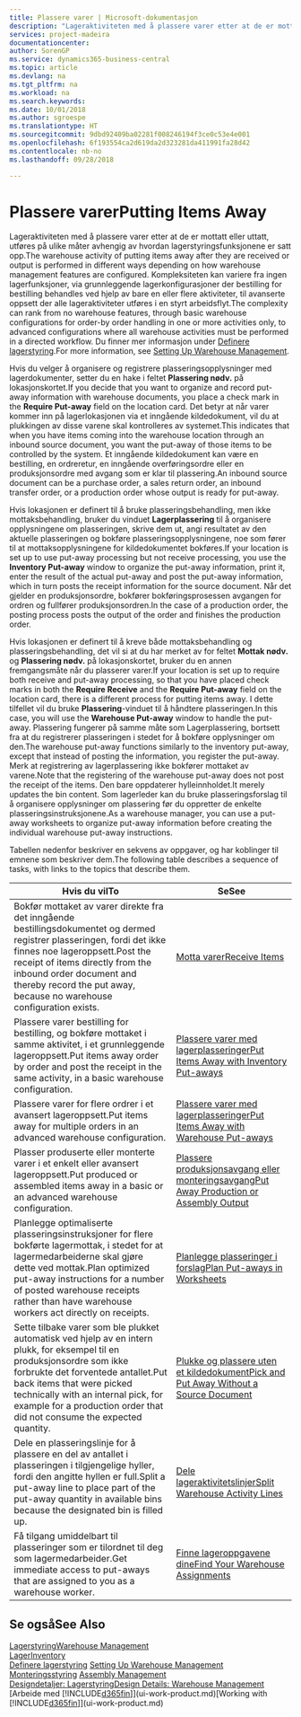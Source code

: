 ```yaml
---
title: Plassere varer | Microsoft-dokumentasjon
description: "Lageraktiviteten med å plassere varer etter at de er mottatt eller uttatt, utføres på ulike måter avhengig av hvordan lagerstyringsfunksjonene er satt opp."
services: project-madeira
documentationcenter: 
author: SorenGP
ms.service: dynamics365-business-central
ms.topic: article
ms.devlang: na
ms.tgt_pltfrm: na
ms.workload: na
ms.search.keywords: 
ms.date: 10/01/2018
ms.author: sgroespe
ms.translationtype: HT
ms.sourcegitcommit: 9dbd92409ba02281f008246194f3ce0c53e4e001
ms.openlocfilehash: 6f193554ca2d619da2d323281da411991fa28d42
ms.contentlocale: nb-no
ms.lasthandoff: 09/28/2018

---
```

# <a name="putting-items-away"></a><span data-ttu-id="92142-103">Plassere varer</span><span class="sxs-lookup"><span data-stu-id="92142-103">Putting Items Away</span></span>
<span data-ttu-id="92142-104">Lageraktiviteten med å plassere varer etter at de er mottatt eller uttatt, utføres på ulike måter avhengig av hvordan lagerstyringsfunksjonene er satt opp.</span><span class="sxs-lookup"><span data-stu-id="92142-104">The warehouse activity of putting items away after they are received or output is performed in different ways depending on how warehouse management features are configured.</span></span> <span data-ttu-id="92142-105">Kompleksiteten kan variere fra ingen lagerfunksjoner, via grunnleggende lagerkonfigurasjoner der bestilling for bestilling behandles ved hjelp av bare en eller flere aktiviteter, til avanserte oppsett der alle lageraktiviteter utføres i en styrt arbeidsflyt.</span><span class="sxs-lookup"><span data-stu-id="92142-105">The complexity can rank from no warehouse features, through basic warehouse configurations for order-by order handling in one or more activities only, to advanced configurations where all warehouse activities must be performed in a directed workflow.</span></span> <span data-ttu-id="92142-106">Du finner mer informasjon under [Definere lagerstyring](warehouse-setup-warehouse.md).</span><span class="sxs-lookup"><span data-stu-id="92142-106">For more information, see [Setting Up Warehouse Management](warehouse-setup-warehouse.md).</span></span>

<span data-ttu-id="92142-107">Hvis du velger å organisere og registrere plasseringsopplysninger med lagerdokumenter, setter du en hake i feltet **Plassering nødv.** på lokasjonskortet.</span><span class="sxs-lookup"><span data-stu-id="92142-107">If you decide that you want to organize and record put-away information with warehouse documents, you place a check mark in the **Require Put-away** field on the location card.</span></span> <span data-ttu-id="92142-108">Det betyr at når varer kommer inn på lagerlokasjonen via et inngående kildedokument, vil du at plukkingen av disse varene skal kontrolleres av systemet.</span><span class="sxs-lookup"><span data-stu-id="92142-108">This indicates that when you have items coming into the warehouse location through an inbound source document, you want the put-away of those items to be controlled by the system.</span></span> <span data-ttu-id="92142-109">Et inngående kildedokument kan være en bestilling, en ordreretur, en inngående overføringsordre eller en produksjonsordre med avgang som er klar til plassering.</span><span class="sxs-lookup"><span data-stu-id="92142-109">An inbound source document can be a purchase order, a sales return order, an inbound transfer order, or a production order whose output is ready for put-away.</span></span>  

<span data-ttu-id="92142-110">Hvis lokasjonen er definert til å bruke plasseringsbehandling, men ikke mottaksbehandling, bruker du vinduet **Lagerplassering** til å organisere opplysningene om plasseringen, skrive dem ut, angi resultatet av den aktuelle plasseringen og bokføre plasseringsopplysningene, noe som fører til at mottaksopplysningene for kildedokumentet bokføres.</span><span class="sxs-lookup"><span data-stu-id="92142-110">If your location is set up to use put-away processing but not receive processing, you use the **Inventory Put-away** window to organize the put-away information, print it, enter the result of the actual put-away and post the put-away information, which in turn posts the receipt information for the source document.</span></span> <span data-ttu-id="92142-111">Når det gjelder en produksjonsordre, bokfører bokføringsprosessen avgangen for ordren og fullfører produksjonsordren.</span><span class="sxs-lookup"><span data-stu-id="92142-111">In the case of a production order, the posting process posts the output of the order and finishes the production order.</span></span>

<span data-ttu-id="92142-112">Hvis lokasjonen er definert til å kreve både mottaksbehandling og plasseringsbehandling, det vil si at du har merket av for feltet **Mottak nødv.** og **Plassering nødv.** på lokasjonskortet, bruker du en annen fremgangsmåte når du plasserer varer.</span><span class="sxs-lookup"><span data-stu-id="92142-112">If your location is set up to require both receive and put-away processing, so that you have placed check marks in both the **Require Receive** and the **Require Put-away** field on the location card, there is a different process for putting items away.</span></span> <span data-ttu-id="92142-113">I dette tilfellet vil du bruke **Plassering**-vinduet til å håndtere plasseringen.</span><span class="sxs-lookup"><span data-stu-id="92142-113">In this case, you will use the **Warehouse Put-away** window to handle the put-away.</span></span> <span data-ttu-id="92142-114">Plassering fungerer på samme måte som Lagerplassering, bortsett fra at du registrerer plasseringen i stedet for å bokføre opplysninger om den.</span><span class="sxs-lookup"><span data-stu-id="92142-114">The warehouse put-away functions similarly to the inventory put-away, except that instead of posting the information, you register the put-away.</span></span> <span data-ttu-id="92142-115">Merk at registrering av lagerplassering ikke bokfører mottaket av varene.</span><span class="sxs-lookup"><span data-stu-id="92142-115">Note that the registering of the warehouse put-away does not post the receipt of the items.</span></span> <span data-ttu-id="92142-116">Den bare oppdaterer hylleinnholdet.</span><span class="sxs-lookup"><span data-stu-id="92142-116">It merely updates the bin content.</span></span> <span data-ttu-id="92142-117">Som lagerleder kan du bruke plasseringsforslag til å organisere opplysninger om plassering før du oppretter de enkelte plasseringsinstruksjonene.</span><span class="sxs-lookup"><span data-stu-id="92142-117">As a warehouse manager, you can use a put-away worksheets to organize put-away information before creating the individual warehouse put-away instructions.</span></span>

<span data-ttu-id="92142-118">Tabellen nedenfor beskriver en sekvens av oppgaver, og har koblinger til emnene som beskriver dem.</span><span class="sxs-lookup"><span data-stu-id="92142-118">The following table describes a sequence of tasks, with links to the topics that describe them.</span></span>   

|<span data-ttu-id="92142-119">**Hvis du vil**</span><span class="sxs-lookup"><span data-stu-id="92142-119">**To**</span></span>|<span data-ttu-id="92142-120">**Se**</span><span class="sxs-lookup"><span data-stu-id="92142-120">**See**</span></span>|  
|------------|-------------|  
|<span data-ttu-id="92142-121">Bokfør mottaket av varer direkte fra det inngående bestillingsdokumentet og dermed registrer plasseringen, fordi det ikke finnes noe lageroppsett.</span><span class="sxs-lookup"><span data-stu-id="92142-121">Post the receipt of items directly from the inbound order document and thereby record the put away, because no warehouse configuration exists.</span></span>|[<span data-ttu-id="92142-122">Motta varer</span><span class="sxs-lookup"><span data-stu-id="92142-122">Receive Items</span></span>](warehouse-how-receive-items.md)|  
|<span data-ttu-id="92142-123">Plassere varer bestilling for bestilling, og bokføre mottaket i samme aktivitet, i et grunnleggende lageroppsett.</span><span class="sxs-lookup"><span data-stu-id="92142-123">Put items away order by order and post the receipt in the same activity, in a basic warehouse configuration.</span></span>|[<span data-ttu-id="92142-124">Plassere varer med lagerplasseringer</span><span class="sxs-lookup"><span data-stu-id="92142-124">Put Items Away with Inventory Put-aways</span></span>](warehouse-how-to-put-items-away-with-inventory-put-aways.md)|  
|<span data-ttu-id="92142-125">Plassere varer for flere ordrer i et avansert lageroppsett.</span><span class="sxs-lookup"><span data-stu-id="92142-125">Put items away for multiple orders in an advanced warehouse configuration.</span></span>|[<span data-ttu-id="92142-126">Plassere varer med lagerplasseringer</span><span class="sxs-lookup"><span data-stu-id="92142-126">Put Items Away with Warehouse Put-aways</span></span>](warehouse-how-to-put-items-away-with-warehouse-put-aways.md)|  
|<span data-ttu-id="92142-127">Plasser produserte eller monterte varer i et enkelt eller avansert lageroppsett.</span><span class="sxs-lookup"><span data-stu-id="92142-127">Put produced or assembled items away in a basic or an advanced warehouse configuration.</span></span>|[<span data-ttu-id="92142-128">Plassere produksjonsavgang eller monteringsavgang</span><span class="sxs-lookup"><span data-stu-id="92142-128">Put Away Production or Assembly Output</span></span>](warehouse-how-to-put-away-production-output.md)|
|<span data-ttu-id="92142-129">Planlegge optimaliserte plasseringsinstruksjoner for flere bokførte lagermottak, i stedet for at lagermedarbeiderne skal gjøre dette ved mottak.</span><span class="sxs-lookup"><span data-stu-id="92142-129">Plan optimized put-away instructions for a number of posted warehouse receipts rather than have warehouse workers act directly on receipts.</span></span>|[<span data-ttu-id="92142-130">Planlegge plasseringer i forslag</span><span class="sxs-lookup"><span data-stu-id="92142-130">Plan Put-aways in Worksheets</span></span>](warehouse-how-to-plan-put-aways-in-worksheets.md)|  
|<span data-ttu-id="92142-131">Sette tilbake varer som ble plukket automatisk ved hjelp av en intern plukk, for eksempel til en produksjonsordre som ikke forbrukte det forventede antallet.</span><span class="sxs-lookup"><span data-stu-id="92142-131">Put back items that were picked technically with an internal pick, for example for a production order that did not consume the expected quantity.</span></span>|[<span data-ttu-id="92142-132">Plukke og plassere uten et kildedokument</span><span class="sxs-lookup"><span data-stu-id="92142-132">Pick and Put Away Without a Source Document</span></span>](warehouse-how-to-create-put-aways-from-internal-put-aways.md)|
|<span data-ttu-id="92142-133">Dele en plasseringslinje for å plassere en del av antallet i plasseringen i tilgjengelige hyller, fordi den angitte hyllen er full.</span><span class="sxs-lookup"><span data-stu-id="92142-133">Split a put-away line to place part of the put-away quantity in available bins because the designated bin is filled up.</span></span>|[<span data-ttu-id="92142-134">Dele lageraktivitetslinjer</span><span class="sxs-lookup"><span data-stu-id="92142-134">Split Warehouse Activity Lines</span></span>](warehouse-how-to-split-warehouse-activity-lines.md)|
|<span data-ttu-id="92142-135">Få tilgang umiddelbart til plasseringer som er tilordnet til deg som lagermedarbeider.</span><span class="sxs-lookup"><span data-stu-id="92142-135">Get immediate access to put-aways that are assigned to you as a warehouse worker.</span></span>|[<span data-ttu-id="92142-136">Finne lageroppgavene dine</span><span class="sxs-lookup"><span data-stu-id="92142-136">Find Your Warehouse Assignments</span></span>](warehouse-how-to-find-your-warehouse-assignments.md)|    

## <a name="see-also"></a><span data-ttu-id="92142-137">Se også</span><span class="sxs-lookup"><span data-stu-id="92142-137">See Also</span></span>  
[<span data-ttu-id="92142-138">Lagerstyring</span><span class="sxs-lookup"><span data-stu-id="92142-138">Warehouse Management</span></span>](warehouse-manage-warehouse.md)  
[<span data-ttu-id="92142-139">Lager</span><span class="sxs-lookup"><span data-stu-id="92142-139">Inventory</span></span>](inventory-manage-inventory.md)  
<span data-ttu-id="92142-140">[Definere lagerstyring](warehouse-setup-warehouse.md)   </span><span class="sxs-lookup"><span data-stu-id="92142-140">[Setting Up Warehouse Management](warehouse-setup-warehouse.md)   </span></span>  
<span data-ttu-id="92142-141">[Monteringsstyring](assembly-assemble-items.md)  </span><span class="sxs-lookup"><span data-stu-id="92142-141">[Assembly Management](assembly-assemble-items.md)  </span></span>  
[<span data-ttu-id="92142-142">Designdetaljer: Lagerstyring</span><span class="sxs-lookup"><span data-stu-id="92142-142">Design Details: Warehouse Management</span></span>](design-details-warehouse-management.md)  
<span data-ttu-id="92142-143">[Arbeide med [!INCLUDE[d365fin](includes/d365fin_md.md)]](ui-work-product.md)</span><span class="sxs-lookup"><span data-stu-id="92142-143">[Working with [!INCLUDE[d365fin](includes/d365fin_md.md)]](ui-work-product.md)</span></span>  


